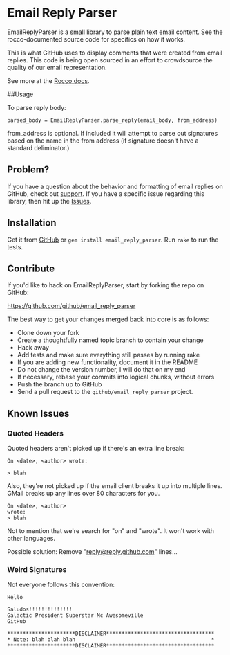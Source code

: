 # Email Reply Parser

EmailReplyParser is a small library to parse plain text email content.
See the rocco-documented source code for specifics on how it works.

This is what GitHub uses to display comments that were created from
email replies.  This code is being open sourced in an effort to
crowdsource the quality of our email representation.

See more at the [Rocco docs][rocco].

[rocco]: http://help.github.com/code/email_reply_parser/

##Usage

To parse reply body:

`parsed_body = EmailReplyParser.parse_reply(email_body, from_address)`

from_address is optional.  If included it will attempt to parse out signatures based on the name in the from address (if signature doesn't have a standard deliminator.)

## Problem?

If you have a question about the behavior and formatting of email replies on GitHub, check out [support][support].  If you have a specific issue regarding this library, then hit up the [Issues][issues].

[support]: http://support.github.com/
[issues]: https://github.com/github/email_reply_parser/issues

## Installation

Get it from [GitHub][github] or `gem install email_reply_parser`.  Run `rake` to run the tests.

[github]: https://github.com/github/email_reply_parser

## Contribute

If you'd like to hack on EmailReplyParser, start by forking the repo on GitHub:

https://github.com/github/email_reply_parser

The best way to get your changes merged back into core is as follows:

* Clone down your fork
* Create a thoughtfully named topic branch to contain your change
* Hack away
* Add tests and make sure everything still passes by running rake
* If you are adding new functionality, document it in the README
* Do not change the version number, I will do that on my end
* If necessary, rebase your commits into logical chunks, without errors
* Push the branch up to GitHub
* Send a pull request to the `github/email_reply_parser` project.

## Known Issues

### Quoted Headers

Quoted headers aren't picked up if there's an extra line break:

    On <date>, <author> wrote:

    > blah

Also, they're not picked up if the email client breaks it up into
multiple lines.  GMail breaks up any lines over 80 characters for you.

    On <date>, <author>
    wrote:
    > blah

Not to mention that we're search for "on" and "wrote".  It won't work
with other languages.

Possible solution: Remove "reply@reply.github.com" lines...

### Weird Signatures

Not everyone follows this convention:

    Hello

    Saludos!!!!!!!!!!!!!!
    Galactic President Superstar Mc Awesomeville
    GitHub

    **********************DISCLAIMER***********************************
    * Note: blah blah blah                                            *
    **********************DISCLAIMER***********************************

